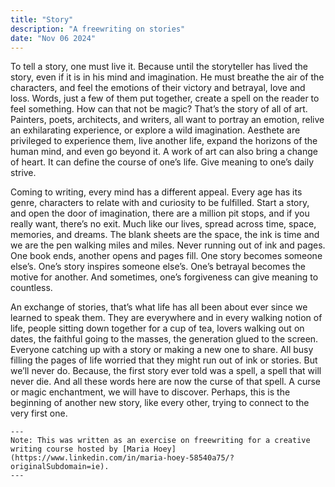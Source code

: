 ```yaml
---
title: "Story"
description: "A freewriting on stories"
date: "Nov 06 2024"
---
```


To tell a story, one must live it. Because until the storyteller has lived the story, even if it is in his mind and imagination. He must breathe the air of the characters, and feel the emotions of their victory and betrayal, love and loss. Words, just a few of them put together, create a spell on the reader to feel something. How can that not be magic? That’s the story of all of art. Painters, poets, architects, and writers, all want to portray an emotion, relive an exhilarating experience, or explore a wild imagination. Aesthete are privileged to experience them, live another life, expand the horizons of the human mind, and even go beyond it. A work of art can also bring a change of heart. It can define the course of one’s life. Give meaning to one’s daily strive. 

Coming to writing, every mind has a different appeal. Every age has its genre, characters to relate with and curiosity to be fulfilled. Start a story, and open the door of imagination, there are a million pit stops, and if you really want, there’s no exit. Much like our lives, spread across time, space, memories, and dreams. The blank sheets are the space, the ink is time and we are the pen walking miles and miles. Never running out of ink and pages. One book ends, another opens and pages fill. One story becomes someone else’s. One’s story inspires someone else’s. One’s betrayal becomes the motive for another. And sometimes, one’s forgiveness can give meaning to countless. 

An exchange of stories, that’s what life has all been about ever since we learned to speak them. They are everywhere and in every walking notion of life, people sitting down together for a cup of tea, lovers walking out on dates, the faithful going to the masses, the generation glued to the screen. Everyone catching up with a story or making a new one to share. All busy filling the pages of life worried that they might run out of ink or stories. But we’ll never do. Because, the first story ever told was a spell, a spell that will never die. And all these words here are now the curse of that spell. A curse or magic enchantment, we will have to discover. Perhaps, this is the beginning of another new story, like every other, trying to connect to the very first one.


```
---
Note: This was written as an exercise on freewriting for a creative writing course hosted by [Maria Hoey](https://www.linkedin.com/in/maria-hoey-58540a75/?originalSubdomain=ie).
---
```
